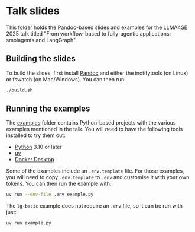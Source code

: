 # Talk slides

This folder holds the [Pandoc](https://pandoc.org/)-based slides and examples for the LLMA4SE 2025 talk titled "From workflow-based to fully-agentic applications: smolagents and LangGraph".

## Building the slides

To build the slides, first install [Pandoc](https://pandoc.org/) and either the inotifytools (on Linux) or fswatch (on Mac/Windows).
You can then run:

```bash
./build.sh
```

## Running the examples

The [examples](./examples) folder contains Python-based projects with the various examples mentioned in the talk.
You will need to have the following tools installed to try them out:

* [Python](https://www.python.org/) 3.10 or later
* [uv](https://docs.astral.sh/uv/)
* [Docker Desktop](https://www.docker.com/products/docker-desktop/)

Some of the examples include an `.env.template` file.
For those examples, you will need to copy `.env.template` to `.env` and customise it with your own tokens.
You can then run the example with:

```bash
uv run --env-file .env example.py
```

The `lg-basic` example does not require an `.env` file, so it can be run with just:

```bash
uv run example.py
```